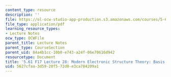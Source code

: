 ```yaml
---
content_type: resource
description: ''
file: https://ol-ocw-studio-app-production.s3.amazonaws.com/courses/5-61-physical-chemistry-fall-2017/5627cfaa3d5920f572d0e3ca784209a1_MIT5_61F17_lec28.pdf
file_type: application/pdf
learning_resource_types:
- Lecture Notes
ocw_type: OCWFile
parent_title: Lecture Notes
parent_type: CourseSection
parent_uid: 84a4b1cc-10b0-e743-a24f-06e70616d942
resourcetype: Document
title: '5.61 F17 Lecture 28: Modern Electronic Structure Theory: Basis Sets'
uid: 5627cfaa-3d59-20f5-72d0-e3ca784209a1
---
```


